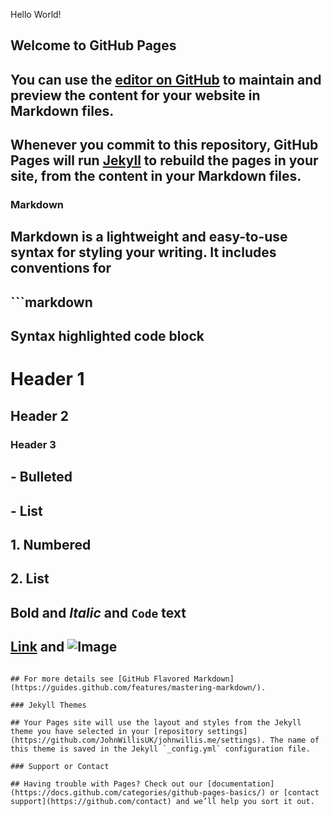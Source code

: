 <P>
  
  Hello World!
  
  </p>



## Welcome to GitHub Pages

## You can use the [editor on GitHub](https://github.com/JohnWillisUK/johnwillis.me/edit/gh-pages/index.md) to maintain and preview the content for your website in Markdown files.

## Whenever you commit to this repository, GitHub Pages will run [Jekyll](https://jekyllrb.com/) to rebuild the pages in your site, from the content in your Markdown files.

### Markdown

## Markdown is a lightweight and easy-to-use syntax for styling your writing. It includes conventions for

## ```markdown
## Syntax highlighted code block

# Header 1
## Header 2
### Header 3

## - Bulleted
## - List

## 1. Numbered
## 2. List

## **Bold** and _Italic_ and `Code` text

## [Link](url) and ![Image](src)
```

## For more details see [GitHub Flavored Markdown](https://guides.github.com/features/mastering-markdown/).

### Jekyll Themes

## Your Pages site will use the layout and styles from the Jekyll theme you have selected in your [repository settings](https://github.com/JohnWillisUK/johnwillis.me/settings). The name of this theme is saved in the Jekyll `_config.yml` configuration file.

### Support or Contact

## Having trouble with Pages? Check out our [documentation](https://docs.github.com/categories/github-pages-basics/) or [contact support](https://github.com/contact) and we’ll help you sort it out.
